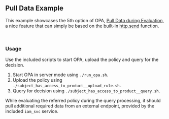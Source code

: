 ## Pull Data Example

This example showcases the 5th option of OPA, [Pull Data during Evaluation](https://www.openpolicyagent.org/docs/latest/external-data/#option-5-pull-data-during-evaluation), a nice feature that can simply be based on the built-in [http.send](https://www.openpolicyagent.org/docs/latest/policy-reference/#http) function.

<br/>

### Usage

Use the included scripts to start OPA, upload the policy and query for the decision.

1. Start OPA in server mode using `./run_opa.sh`.
1. Upload the policy using `./subject_has_access_to_product__upload_rule.sh`.
1. Query for decision using `./subject_has_access_to_product__query.sh`.

While evaluating the referred policy during the query processing, it should pull additional required data from an external endpoint, provided by the included `iam_svc` service.

<br/>
